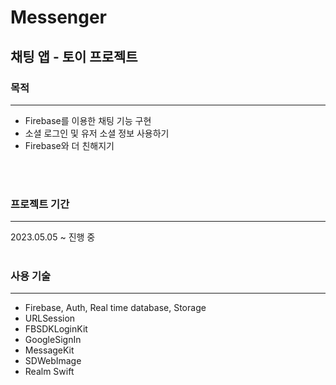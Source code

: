 # Messenger
## 채팅 앱 - 토이 프로젝트

### 목적
---
- Firebase를 이용한 채팅 기능 구현
- 소셜 로그인 및 유저 소셜 정보 사용하기
- Firebase와 더 친해지기

<br>
<br>

### 프로젝트 기간
---
2023.05.05 ~ 진행 중
<br>
<br>

### 사용 기술
---
* Firebase, Auth, Real time database, Storage
* URLSession
* FBSDKLoginKit
* GoogleSignIn
* MessageKit
* SDWebImage
* Realm Swift

